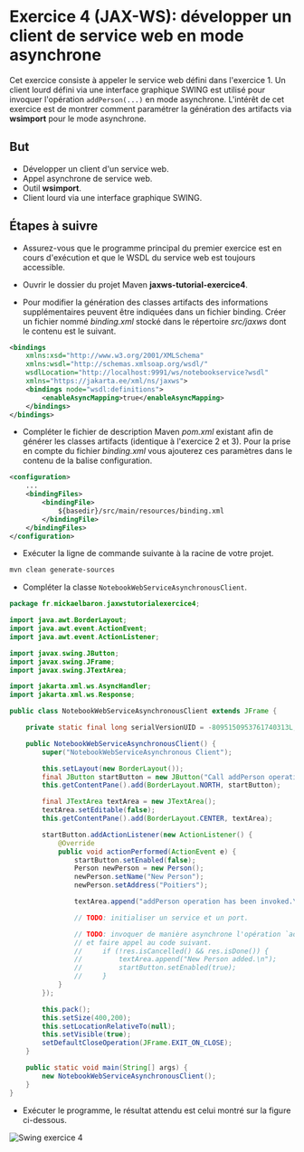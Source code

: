 # Exercice 4 (JAX-WS): développer un client de service web en mode asynchrone

Cet exercice consiste à appeler le service web défini dans l'exercice 1\. Un client lourd défini via une interface graphique SWING est utilisé pour invoquer l'opération `addPerson(...)` en mode asynchrone. L'intérêt de cet exercice est de montrer comment paramétrer la génération des artifacts via **wsimport** pour le mode asynchrone.

## But

- Développer un client d'un service web.
- Appel asynchrone de service web.
- Outil **wsimport**.
- Client lourd via une interface graphique SWING.

## Étapes à suivre

- Assurez-vous que le programme principal du premier exercice est en cours d'exécution et que le WSDL du service web est toujours accessible.

- Ouvrir le dossier du projet Maven **jaxws-tutorial-exercice4**.

- Pour modifier la génération des classes artifacts des informations supplémentaires peuvent être indiquées dans un fichier binding. Créer un fichier nommé _binding.xml_ stocké dans le répertoire _src/jaxws_ dont le contenu est le suivant.

```xml
<bindings 
    xmlns:xsd="http://www.w3.org/2001/XMLSchema"
    xmlns:wsdl="http://schemas.xmlsoap.org/wsdl/"
    wsdlLocation="http://localhost:9991/ws/notebookservice?wsdl"
    xmlns="https://jakarta.ee/xml/ns/jaxws">
    <bindings node="wsdl:definitions">
        <enableAsyncMapping>true</enableAsyncMapping>
    </bindings>
</bindings>
```

- Compléter le fichier de description Maven _pom.xml_ existant afin de générer les classes artifacts (identique à l'exercice 2 et 3). Pour la prise en compte du fichier _binding.xml_ vous ajouterez ces paramètres dans le contenu de la balise configuration.

```xml
<configuration>
    ...
    <bindingFiles>
        <bindingFile>
            ${basedir}/src/main/resources/binding.xml
        </bindingFile>
    </bindingFiles>
</configuration>
```

- Exécuter la ligne de commande suivante à la racine de votre projet.

```bash
mvn clean generate-sources
```

- Compléter la classe `NotebookWebServiceAsynchronousClient`.

```java
package fr.mickaelbaron.jaxwstutorialexercice4;

import java.awt.BorderLayout;
import java.awt.event.ActionEvent;
import java.awt.event.ActionListener;

import javax.swing.JButton;
import javax.swing.JFrame;
import javax.swing.JTextArea;

import jakarta.xml.ws.AsyncHandler;
import jakarta.xml.ws.Response;

public class NotebookWebServiceAsynchronousClient extends JFrame {

    private static final long serialVersionUID = -8095150953761740313L;

    public NotebookWebServiceAsynchronousClient() {
        super("NotebookWebServiceAsynchronous Client");

        this.setLayout(new BorderLayout());
        final JButton startButton = new JButton("Call addPerson operation");
        this.getContentPane().add(BorderLayout.NORTH, startButton);

        final JTextArea textArea = new JTextArea();
        textArea.setEditable(false);
        this.getContentPane().add(BorderLayout.CENTER, textArea);

        startButton.addActionListener(new ActionListener() {
            @Override
            public void actionPerformed(ActionEvent e) {
                startButton.setEnabled(false);
                Person newPerson = new Person();
                newPerson.setName("New Person");
                newPerson.setAddress("Poitiers");

                textArea.append("addPerson operation has been invoked.\n");

                // TODO: initialiser un service et un port.

                // TODO: invoquer de manière asynchrone l'opération `addPerson` à partir du port précédent
                // et faire appel au code suivant.
                //     if (!res.isCancelled() && res.isDone()) {
                //         textArea.append("New Person added.\n");
                //         startButton.setEnabled(true);
                //     }
            }
        });

        this.pack();
        this.setSize(400,200);
        this.setLocationRelativeTo(null);
        this.setVisible(true);
        setDefaultCloseOperation(JFrame.EXIT_ON_CLOSE);
    }

    public static void main(String[] args) {
        new NotebookWebServiceAsynchronousClient();
    }
}
```

- Exécuter le programme, le résultat attendu est celui montré sur la figure ci-dessous.

![Swing exercice 4](./images/exercice4-swing.png "Swing exercice 4")
